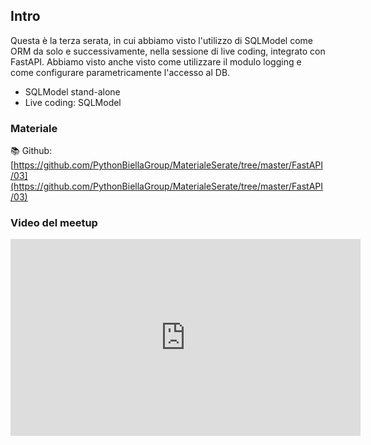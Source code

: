## Intro

Questa è la terza serata, in cui abbiamo visto l'utilizzo di SQLModel come ORM da solo e successivamente, nella sessione di live coding, integrato con FastAPI.
Abbiamo visto anche visto come utilizzare il modulo logging e come configurare parametricamente l'accesso al DB.

* SQLModel stand-alone
* Live coding: SQLModel

### Materiale

📚 Github:
[https://github.com/PythonBiellaGroup/MaterialeSerate/tree/master/FastAPI/03](https://github.com/PythonBiellaGroup/MaterialeSerate/tree/master/FastAPI/03)

### Video del meetup

<iframe width="560" height="315" src="https://www.youtube.com/embed/P_urlT9_rBw?si=f277Mn0Hhj0fzeZD" title="YouTube video player" frameborder="0" allow="accelerometer; autoplay; clipboard-write; encrypted-media; gyroscope; picture-in-picture; web-share" allowfullscreen></iframe>